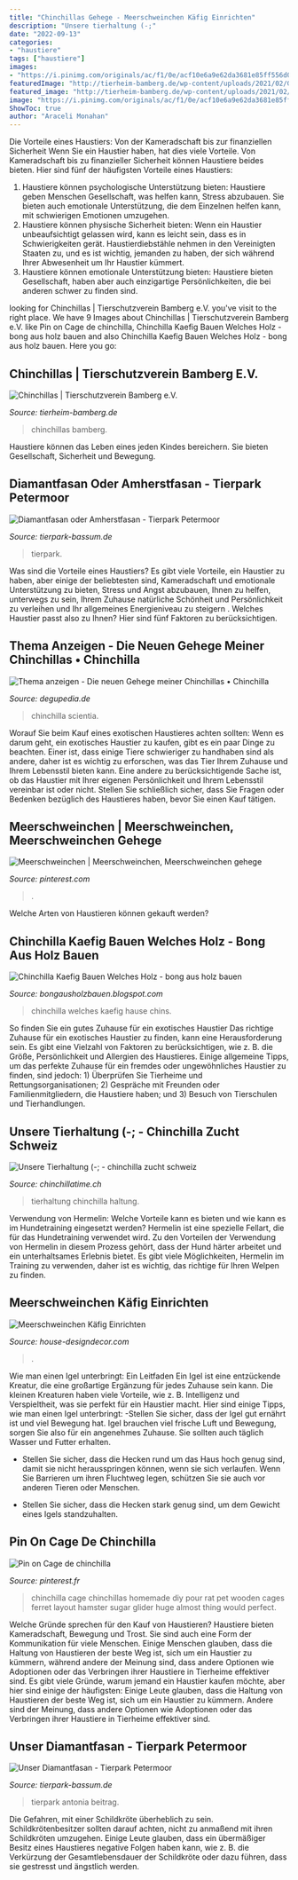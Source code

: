```yaml
---
title: "Chinchillas Gehege - Meerschweinchen Käfig Einrichten"
description: "Unsere tierhaltung (-;"
date: "2022-09-13"
categories:
- "haustiere"
tags: ["haustiere"]
images:
- "https://i.pinimg.com/originals/ac/f1/0e/acf10e6a9e62da3681e85ff556d071c5.jpg"
featuredImage: "http://tierheim-bamberg.de/wp-content/uploads/2021/02/Gatzer-2-1.jpg"
featured_image: "http://tierheim-bamberg.de/wp-content/uploads/2021/02/Gatzer-2-1.jpg"
image: "https://i.pinimg.com/originals/ac/f1/0e/acf10e6a9e62da3681e85ff556d071c5.jpg"
ShowToc: true
author: "Araceli Monahan"
---
```



Die Vorteile eines Haustiers: Von der Kameradschaft bis zur finanziellen Sicherheit
Wenn Sie ein Haustier haben, hat dies viele Vorteile. Von Kameradschaft bis zu finanzieller Sicherheit können Haustiere beides bieten. Hier sind fünf der häufigsten Vorteile eines Haustiers:
1. Haustiere können psychologische Unterstützung bieten: Haustiere geben Menschen Gesellschaft, was helfen kann, Stress abzubauen. Sie bieten auch emotionale Unterstützung, die dem Einzelnen helfen kann, mit schwierigen Emotionen umzugehen.
2. Haustiere können physische Sicherheit bieten: Wenn ein Haustier unbeaufsichtigt gelassen wird, kann es leicht sein, dass es in Schwierigkeiten gerät. Haustierdiebstähle nehmen in den Vereinigten Staaten zu, und es ist wichtig, jemanden zu haben, der sich während Ihrer Abwesenheit um Ihr Haustier kümmert.
3. Haustiere können emotionale Unterstützung bieten: Haustiere bieten Gesellschaft, haben aber auch einzigartige Persönlichkeiten, die bei anderen schwer zu finden sind.

	

		
looking for Chinchillas | Tierschutzverein Bamberg e.V. you've visit to the right place. We have 9 Images about Chinchillas | Tierschutzverein Bamberg e.V. like Pin on Cage de chinchilla, Chinchilla Kaefig Bauen Welches Holz - bong aus holz bauen and also Chinchilla Kaefig Bauen Welches Holz - bong aus holz bauen. Here you go:
		
    
## Chinchillas | Tierschutzverein Bamberg E.V.

<img loading=lazy src="http://tierheim-bamberg.de/wp-content/uploads/2021/02/Gatzer-2-1.jpg" onerror="this.onerror=null;this.src='https://tse3.mm.bing.net/th?id=OIP.3GJ2Z0l_uoAuzQIU88-ZVwHaJ4&amp;pid=15.1';" alt="Chinchillas | Tierschutzverein Bamberg e.V.">

_Source: tierheim-bamberg.de_

>chinchillas bamberg. 

	

Haustiere können das Leben eines jeden Kindes bereichern. Sie bieten Gesellschaft, Sicherheit und Bewegung.

    
## Diamantfasan Oder Amherstfasan - Tierpark Petermoor

<img loading=lazy src="https://www.tierpark-bassum.de/wp-content/uploads/2021/04/1X9A5308.jpg" onerror="this.onerror=null;this.src='https://tse2.mm.bing.net/th?id=OIP.lukk95sunplxL7AcaBLp4gHaE8&amp;pid=15.1';" alt="Diamantfasan oder Amherstfasan - Tierpark Petermoor">

_Source: tierpark-bassum.de_

>tierpark. 

	

Was sind die Vorteile eines Haustiers?
Es gibt viele Vorteile, ein Haustier zu haben, aber einige der beliebtesten sind, Kameradschaft und emotionale Unterstützung zu bieten, Stress und Angst abzubauen, Ihnen zu helfen, unterwegs zu sein, Ihrem Zuhause natürliche Schönheit und Persönlichkeit zu verleihen und Ihr allgemeines Energieniveau zu steigern . Welches Haustier passt also zu Ihnen? Hier sind fünf Faktoren zu berücksichtigen.

    
## Thema Anzeigen - Die Neuen Gehege Meiner Chinchillas • Chinchilla

<img loading=lazy src="http://i1136.photobucket.com/albums/n499/GruenerKaktus/gehege lavazza und bruce/9.jpg" onerror="this.onerror=null;this.src='https://tse1.mm.bing.net/th?id=OIP.tow-nH-8Qy-Y5Ym8StNWCAHaFj&amp;pid=15.1';" alt="Thema anzeigen - Die neuen Gehege meiner Chinchillas • Chinchilla">

_Source: degupedia.de_

>chinchilla scientia. 

	

Worauf Sie beim Kauf eines exotischen Haustieres achten sollten:
Wenn es darum geht, ein exotisches Haustier zu kaufen, gibt es ein paar Dinge zu beachten. Einer ist, dass einige Tiere schwieriger zu handhaben sind als andere, daher ist es wichtig zu erforschen, was das Tier Ihrem Zuhause und Ihrem Lebensstil bieten kann. Eine andere zu berücksichtigende Sache ist, ob das Haustier mit Ihrer eigenen Persönlichkeit und Ihrem Lebensstil vereinbar ist oder nicht. Stellen Sie schließlich sicher, dass Sie Fragen oder Bedenken bezüglich des Haustieres haben, bevor Sie einen Kauf tätigen.

    
## Meerschweinchen | Meerschweinchen, Meerschweinchen Gehege

<img loading=lazy src="https://i.pinimg.com/originals/24/54/03/245403e58fcd4d54242d3917f1f68d53.jpg" onerror="this.onerror=null;this.src='https://tse2.mm.bing.net/th?id=OIP.dsFZWbXR0SxFnwBZPCMMEAHaFj&amp;pid=15.1';" alt="Meerschweinchen | Meerschweinchen, Meerschweinchen gehege">

_Source: pinterest.com_

>. 

	

Welche Arten von Haustieren können gekauft werden?

    
## Chinchilla Kaefig Bauen Welches Holz - Bong Aus Holz Bauen

<img loading=lazy src="https://i1.wp.com/1.bp.blogspot.com/-I5BD4BpEB5E/Vpuy-facLwI/AAAAAAAAKOU/3pGFGY_4PWg/s1600/IMG_8846.JPG" onerror="this.onerror=null;this.src='https://tse1.mm.bing.net/th?id=OIP.Tu_71f9iFLknoHEMewSPxQHaJ4&amp;pid=15.1';" alt="Chinchilla Kaefig Bauen Welches Holz - bong aus holz bauen">

_Source: bongausholzbauen.blogspot.com_

>chinchilla welches kaefig hause chins. 

	

So finden Sie ein gutes Zuhause für ein exotisches Haustier
Das richtige Zuhause für ein exotisches Haustier zu finden, kann eine Herausforderung sein. Es gibt eine Vielzahl von Faktoren zu berücksichtigen, wie z. B. die Größe, Persönlichkeit und Allergien des Haustieres. Einige allgemeine Tipps, um das perfekte Zuhause für ein fremdes oder ungewöhnliches Haustier zu finden, sind jedoch: 1) Überprüfen Sie Tierheime und Rettungsorganisationen; 2) Gespräche mit Freunden oder Familienmitgliedern, die Haustiere haben; und 3) Besuch von Tierschulen und Tierhandlungen.

    
## Unsere Tierhaltung (-; - Chinchilla Zucht Schweiz

<img loading=lazy src="https://image.jimcdn.com/app/cms/image/transf/none/path/sdc7372c5fb1372b5/image/i3e7310c6f58e45bb/version/1458830796/image.jpg" onerror="this.onerror=null;this.src='https://tse4.mm.bing.net/th?id=OIP.8EmXDTDrptc99dIaRRnkGwHaE8&amp;pid=15.1';" alt="Unsere Tierhaltung (-; - chinchilla zucht schweiz">

_Source: chinchillatime.ch_

>tierhaltung chinchilla haltung. 

	

Verwendung von Hermelin: Welche Vorteile kann es bieten und wie kann es im Hundetraining eingesetzt werden?
Hermelin ist eine spezielle Fellart, die für das Hundetraining verwendet wird. Zu den Vorteilen der Verwendung von Hermelin in diesem Prozess gehört, dass der Hund härter arbeitet und ein unterhaltsames Erlebnis bietet. Es gibt viele Möglichkeiten, Hermelin im Training zu verwenden, daher ist es wichtig, das richtige für Ihren Welpen zu finden.

    
## Meerschweinchen Käfig Einrichten

<img loading=lazy src="https://lh3.googleusercontent.com/proxy/c6Q_Th32kv6oXmdWyREPQViHYbA8AHhuj_5OG2oc1TzXQYb0rdkuoZ4NjqTjkHjQTv5piYTqf4I9hHZJilwKzcLeVAhcBHmmS29It825jCQNqgGP_rA-3S5GYr4vloXW=w1200-h630-p-k-no-nu" onerror="this.onerror=null;this.src='https://tse4.mm.bing.net/th?id=OIP.3eZ4HO63pz4sMLMWWoB47wAAAA&amp;pid=15.1';" alt="Meerschweinchen Käfig Einrichten">

_Source: house-designdecor.com_

>. 

	

Wie man einen Igel unterbringt: Ein Leitfaden
Ein Igel ist eine entzückende Kreatur, die eine großartige Ergänzung für jedes Zuhause sein kann. Die kleinen Kreaturen haben viele Vorteile, wie z. B. Intelligenz und Verspieltheit, was sie perfekt für ein Haustier macht. Hier sind einige Tipps, wie man einen Igel unterbringt:
-Stellen Sie sicher, dass der Igel gut ernährt ist und viel Bewegung hat. Igel brauchen viel frische Luft und Bewegung, sorgen Sie also für ein angenehmes Zuhause. Sie sollten auch täglich Wasser und Futter erhalten.

- Stellen Sie sicher, dass die Hecken rund um das Haus hoch genug sind, damit sie nicht herausspringen können, wenn sie sich verlaufen. Wenn Sie Barrieren um ihren Fluchtweg legen, schützen Sie sie auch vor anderen Tieren oder Menschen.

- Stellen Sie sicher, dass die Hecken stark genug sind, um dem Gewicht eines Igels standzuhalten.

    
## Pin On Cage De Chinchilla

<img loading=lazy src="https://i.pinimg.com/originals/ac/f1/0e/acf10e6a9e62da3681e85ff556d071c5.jpg" onerror="this.onerror=null;this.src='https://tse4.mm.bing.net/th?id=OIP.uzgi-TmHt6p3Z1nnhHZJMgHaJ4&amp;pid=15.1';" alt="Pin on Cage de chinchilla">

_Source: pinterest.fr_

>chinchilla cage chinchillas homemade diy pour rat pet wooden cages ferret layout hamster sugar glider huge almost thing would perfect. 

	

Welche Gründe sprechen für den Kauf von Haustieren?
Haustiere bieten Kameradschaft, Bewegung und Trost. Sie sind auch eine Form der Kommunikation für viele Menschen. Einige Menschen glauben, dass die Haltung von Haustieren der beste Weg ist, sich um ein Haustier zu kümmern, während andere der Meinung sind, dass andere Optionen wie Adoptionen oder das Verbringen ihrer Haustiere in Tierheime effektiver sind. Es gibt viele Gründe, warum jemand ein Haustier kaufen möchte, aber hier sind einige der häufigsten:
Einige Leute glauben, dass die Haltung von Haustieren der beste Weg ist, sich um ein Haustier zu kümmern. Andere sind der Meinung, dass andere Optionen wie Adoptionen oder das Verbringen ihrer Haustiere in Tierheime effektiver sind.

    
## Unser Diamantfasan - Tierpark Petermoor

<img loading=lazy src="https://www.tierpark-bassum.de/wp-content/uploads/2021/05/IMG_7012-scaled.jpg" onerror="this.onerror=null;this.src='https://tse4.mm.bing.net/th?id=OIP.LcwPF5u3poza-blKF497QwHaE8&amp;pid=15.1';" alt="Unser Diamantfasan - Tierpark Petermoor">

_Source: tierpark-bassum.de_

>tierpark antonia beitrag. 

	

Die Gefahren, mit einer Schildkröte überheblich zu sein.
Schildkrötenbesitzer sollten darauf achten, nicht zu anmaßend mit ihren Schildkröten umzugehen. Einige Leute glauben, dass ein übermäßiger Besitz eines Haustieres negative Folgen haben kann, wie z. B. die Verkürzung der Gesamtlebensdauer der Schildkröte oder dazu führen, dass sie gestresst und ängstlich werden.

